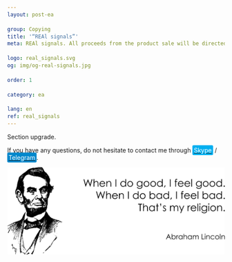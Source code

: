 ```yaml
---
layout: post-ea

group: Copying
title: '“REAl signals”'
meta: REAl signals. All proceeds from the product sale will be directed to the project development and charity.

logo: real_signals.svg
og: img/og-real-signals.jpg

order: 1

category: ea

lang: en
ref: real_signals
---
```


Section upgrade.

If you have any questions, do not hesitate to contact me through <a href="skype:chutkoy89?call" target="_blank"><span style="background-color:#00aff0; color:white; padding:3px; border-radius: 3px">Skype</span></a> / <a href="https://t.me/chutkoy" target="_blank"><span style="background-color:#0088cc; color:white; padding:3px; border-radius: 3px">Telegram</span></a>.

<a data-fancybox="gallery" href="/img/programming/Lincoln.png"><img src="/img/programming/Lincoln.png" alt=""></a>
